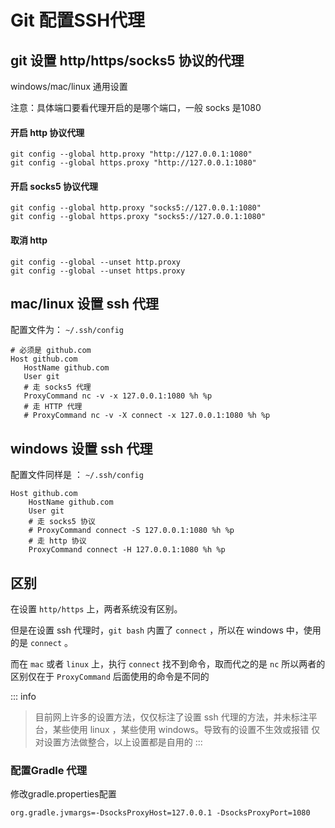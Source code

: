 # Git 配置SSH代理

## git 设置 http/https/socks5 协议的代理

windows/mac/linux 通用设置

注意：具体端口要看代理开启的是哪个端口，一般 socks 是1080

#### 开启 http 协议代理

```
git config --global http.proxy "http://127.0.0.1:1080"
git config --global https.proxy "http://127.0.0.1:1080"
```

#### 开启 socks5 协议代理

```
git config --global http.proxy "socks5://127.0.0.1:1080"
git config --global https.proxy "socks5://127.0.0.1:1080"
```

#### 取消 http

```
git config --global --unset http.proxy
git config --global --unset https.proxy
```

## mac/linux 设置 ssh 代理

配置文件为： `~/.ssh/config`

```
# 必须是 github.com
Host github.com
   HostName github.com
   User git
   # 走 socks5 代理
   ProxyCommand nc -v -x 127.0.0.1:1080 %h %p
   # 走 HTTP 代理
   # ProxyCommand nc -v -X connect -x 127.0.0.1:1080 %h %p
```

## windows 设置 ssh 代理

配置文件同样是 ： `~/.ssh/config`

```
Host github.com
    HostName github.com
    User git
    # 走 socks5 协议
    # ProxyCommand connect -S 127.0.0.1:1080 %h %p
    # 走 http 协议
    ProxyCommand connect -H 127.0.0.1:1080 %h %p
```

## 区别

在设置 `http/https` 上，两者系统没有区别。

但是在设置 ssh 代理时，`git bash` 内置了 `connect` ，所以在 windows 中，使用的是 `connect` 。

而在 `mac` 或者 `linux` 上，执行 `connect` 找不到命令，取而代之的是 `nc` 所以两者的区别仅在于 `ProxyCommand` 后面使用的命令是不同的

::: info
> 目前网上许多的设置方法，仅仅标注了设置 ssh 代理的方法，并未标注平台，某些使用 linux ，某些使用 windows。导致有的设置不生效或报错
> 仅对设置方法做整合，以上设置都是自用的
:::



### 配置Gradle 代理

修改gradle.properties配置

```
org.gradle.jvmargs=-DsocksProxyHost=127.0.0.1 -DsocksProxyPort=1080
```


